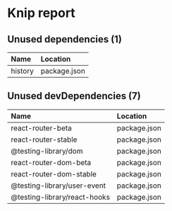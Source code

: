 # Knip report

## Unused dependencies (1)

| Name    | Location     |
|:--------|:-------------|
| history | package.json |

## Unused devDependencies (7)

| Name                         | Location     |
|:-----------------------------|:-------------|
| react-router-beta            | package.json |
| react-router-stable          | package.json |
| @testing-library/dom         | package.json |
| react-router-dom-beta        | package.json |
| react-router-dom-stable      | package.json |
| @testing-library/user-event  | package.json |
| @testing-library/react-hooks | package.json |

